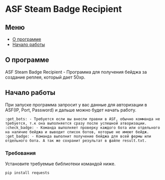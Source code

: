 # ASF Steam Badge Recipient

## Меню

- [О программе](#about)
- [Начало работы](#getting_started)

## О программе <a name = "about"></a>

ASF Steam Badge Recipient - Программа для получения бейджа за создание реплея, который дает 50xp.

## Начало работы <a name = "getting_started"></a>

При запуске программа запросит у вас данные для авторизации в ASF(IP, Port, Password) и дальше можно будет начать работу.

```
:get_bots: - Требуется если вы внесли правки в ASF, обычно комманда не требуется, т.к она выполняется сразу после успешной атворизации.
:check_badge: - Команда выполняет проверку каждого бота или отдельного на наличие бейджа и выводит список ботов, которые не имеют бейдж.
:get_badge: - Команда выполнит получение бейджа для всей фермы или отдельного бота. А так же сохранит результат в файле result.txt.
```

### Требования

Установите требуемые библиотеки командой ниже.

```
pip install requests
```
